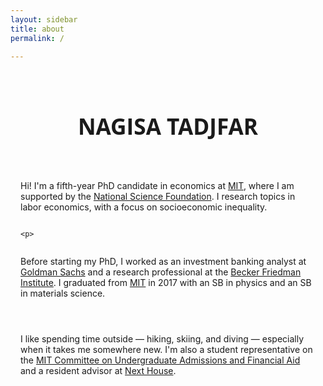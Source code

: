 ```yaml
---
layout: sidebar
title: about
permalink: /

---
```


<div style="display: flex; flex-direction: column; justify-content: center; padding: 1rem; max-width: 100%; width: 100%; box-sizing: border-box; text-align: left;">


  <h1 style="text-align: center; font-size: 2.2rem; font-family: Open Sans, sans-serif; margin-bottom: 2rem;">
    NAGISA TADJFAR
  </h1>


<br>

  <p>
Hi! I'm a fifth-year PhD candidate in economics at <a href="https://economics.mit.edu/" target="_blank">MIT</a>, where I am supported by the <a href="https://www.nsfgrfp.org/" target="_blank">National Science Foundation</a>. I research topics in labor economics, with a focus on socioeconomic inequality. 
  </p>

    <p>
Before starting my PhD, I worked as an investment banking analyst at <a href="https://www.goldmansachs.com" target="_blank">Goldman Sachs</a> and a research professional at the <a href="https://bfi.uchicago.edu/" target="_blank">Becker Friedman Institute</a>. I graduated from <a href="https://economics.mit.edu/" target="_blank">MIT</a> in 2017 with an SB in physics and an SB in materials science. 
  </p>

  <p>
I like spending time outside &mdash; hiking, skiing, and diving &mdash; especially when it takes me somewhere new. I'm also a student representative on the <a href="https://facultygovernance.mit.edu/committee/committee-undergraduate-admissions-and-financial-aid" target="_blank">MIT Committee on Undergraduate Admissions and Financial Aid</a> and a resident advisor at  <a href="https://next.mit.edu" target="_blank">Next House</a>.
  </p>

</div>